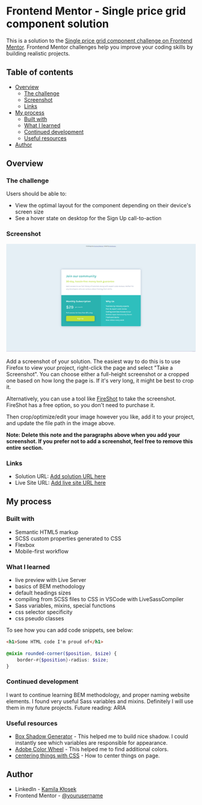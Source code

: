 # Frontend Mentor - Single price grid component solution

This is a solution to the [Single price grid component challenge on Frontend Mentor](https://www.frontendmentor.io/challenges/single-price-grid-component-5ce41129d0ff452fec5abbbc). Frontend Mentor challenges help you improve your coding skills by building realistic projects. 

## Table of contents

- [Overview](#overview)
  - [The challenge](#the-challenge)
  - [Screenshot](#screenshot)
  - [Links](#links)
- [My process](#my-process)
  - [Built with](#built-with)
  - [What I learned](#what-i-learned)
  - [Continued development](#continued-development)
  - [Useful resources](#useful-resources)
- [Author](#author)

## Overview

### The challenge

Users should be able to:

- View the optimal layout for the component depending on their device's screen size
- See a hover state on desktop for the Sign Up call-to-action

### Screenshot

![](./images/desktop.png)

Add a screenshot of your solution. The easiest way to do this is to use Firefox to view your project, right-click the page and select "Take a Screenshot". You can choose either a full-height screenshot or a cropped one based on how long the page is. If it's very long, it might be best to crop it.

Alternatively, you can use a tool like [FireShot](https://getfireshot.com/) to take the screenshot. FireShot has a free option, so you don't need to purchase it. 

Then crop/optimize/edit your image however you like, add it to your project, and update the file path in the image above.

**Note: Delete this note and the paragraphs above when you add your screenshot. If you prefer not to add a screenshot, feel free to remove this entire section.**

### Links

- Solution URL: [Add solution URL here](https://your-solution-url.com)
- Live Site URL: [Add live site URL here](https://your-live-site-url.com)

## My process

### Built with

- Semantic HTML5 markup
- SCSS custom properties generated to CSS 
- Flexbox
- Mobile-first workflow

### What I learned

- live preview with Live Server
- basics of BEM methodology
- default headings sizes
- compiling from SCSS files to CSS in VSCode with LiveSassCompiler
- Sass variables, mixins, special functions
- css selector specificity
- css pseudo classes


To see how you can add code snippets, see below:

```html
<h1>Some HTML code I'm proud of</h1>
```
```scss
@mixin rounded-corner($position, $size) {
    border-#{$position}-radius: $size;
}
```

### Continued development

I want to continue learning BEM methodology, and proper naming website elements.
I found very useful Sass variables and mixins. Definitely I will use them in my future projects.
Future reading: ARIA

### Useful resources

- [Box Shadow Generator](https://cssgenerator.pl/box-shadow-generator/) - This helped me to build nice shadow. I could instantly see which variables are responsible for appearance.
- [Adobe Color Wheel](https://color.adobe.com/pl/create/color-wheel) - This helped me to find additional colors.
- [centering things with CSS](https://www.freecodecamp.org/news/how-to-center-anything-with-css-align-a-div-text-and-more/) - How to center things on page.

## Author

- LinkedIn - [Kamila Kłosek](https://www.linkedin.com/in/kamila-k%C5%82osek-b16b08a7/)
- Frontend Mentor - [@yourusername](https://www.frontendmentor.io/profile/yourusername)
